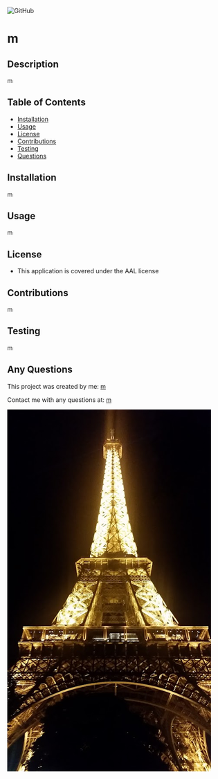 
  ![GitHub](https://img.shields.io/github/license/m/m)
  # m
  ## Description
  m
  ## Table of Contents
  * [Installation](#installation)
  * [Usage](#usage)
  * [License](#license)
  * [Contributions](#contributions)
  * [Testing](#testing)
  * [Questions](#questions)
  
  ## Installation
  m
  
  ## Usage
  m
  ## License
  * This application is covered under the AAL license
  ## Contributions
  m
  
  ## Testing
  m
  
  ## Any Questions
  This project was created by me: [m](m)
  
  Contact me with any questions at: [m](m)

  ![my image](tower.jpeg)
